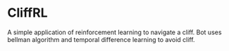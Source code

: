 # CliffRL
A simple application of reinforcement learning to navigate a cliff. Bot uses bellman algorithm and temporal difference learning to avoid cliff.
